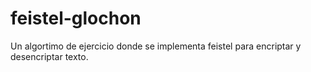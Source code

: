 # feistel-glochon
Un algortimo de ejercicio donde se implementa feistel para encriptar y desencriptar texto.
